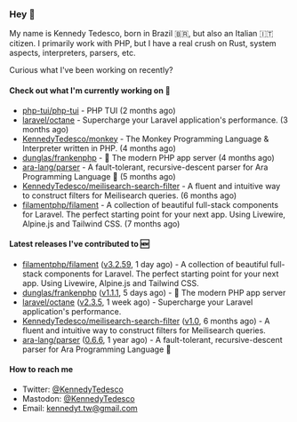 ### Hey 👋

My name is Kennedy Tedesco, born in Brazil 🇧🇷, but also an Italian 🇮🇹 citizen. I primarily work with PHP, but I have a real crush on Rust, system aspects, interpreters, parsers, etc.

Curious what I've been working on recently?

#### Check out what I'm currently working on 🚀


- [php-tui/php-tui](https://github.com/php-tui/php-tui) - PHP TUI (2 months ago)
- [laravel/octane](https://github.com/laravel/octane) - Supercharge your Laravel application&#39;s performance. (3 months ago)
- [KennedyTedesco/monkey](https://github.com/KennedyTedesco/monkey) - The Monkey Programming Language &amp; Interpreter written in PHP. (4 months ago)
- [dunglas/frankenphp](https://github.com/dunglas/frankenphp) - 🧟 The modern PHP app server (4 months ago)
- [ara-lang/parser](https://github.com/ara-lang/parser) - A fault-tolerant, recursive-descent parser for Ara Programming Language 🌲 (5 months ago)
- [KennedyTedesco/meilisearch-search-filter](https://github.com/KennedyTedesco/meilisearch-search-filter) - A fluent and intuitive way to construct filters for Meilisearch queries. (6 months ago)
- [filamentphp/filament](https://github.com/filamentphp/filament) - A collection of beautiful full-stack components for Laravel. The perfect starting point for your next app. Using Livewire, Alpine.js and Tailwind CSS. (7 months ago)

#### Latest releases I've contributed to 🆕


- [filamentphp/filament](https://github.com/filamentphp/filament) ([v3.2.59](https://github.com/filamentphp/filament/releases/tag/v3.2.59), 1 day ago) - A collection of beautiful full-stack components for Laravel. The perfect starting point for your next app. Using Livewire, Alpine.js and Tailwind CSS.
- [dunglas/frankenphp](https://github.com/dunglas/frankenphp) ([v1.1.1](https://github.com/dunglas/frankenphp/releases/tag/v1.1.1), 5 days ago) - 🧟 The modern PHP app server
- [laravel/octane](https://github.com/laravel/octane) ([v2.3.5](https://github.com/laravel/octane/releases/tag/v2.3.5), 1 week ago) - Supercharge your Laravel application&#39;s performance.
- [KennedyTedesco/meilisearch-search-filter](https://github.com/KennedyTedesco/meilisearch-search-filter) ([v1.0](https://github.com/KennedyTedesco/meilisearch-search-filter/releases/tag/v1.0), 6 months ago) - A fluent and intuitive way to construct filters for Meilisearch queries.
- [ara-lang/parser](https://github.com/ara-lang/parser) ([0.6.6](https://github.com/ara-lang/parser/releases/tag/0.6.6), 1 year ago) - A fault-tolerant, recursive-descent parser for Ara Programming Language 🌲

#### How to reach me

- Twitter: [@KennedyTedesco](https://twitter.com/KennedyTedesco)
- Mastodon: [@KennedyTedesco](https://fosstodon.org/@KennedyTedesco)
- Email: [kennedyt.tw@gmail.com](mailto://kennedyt.tw@gmail.com)
